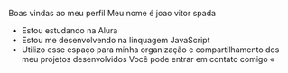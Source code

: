 Boas vindas ao meu perfil
Meu nome é joao vitor spada
* Estou estudando na Alura
* Estou me desenvolvendo na linquagem JavaScript
* Utilizo esse espaço para minha organização e compartilhamento dos meu projetos desenvolvidos
Você pode entrar em contato comigo «
